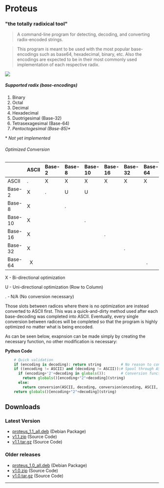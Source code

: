 # [](#header-1)Proteus

### [](#header-2)"the totally radixical tool"

> A command-line program for detecting, decoding, and converting radix-encoded strings.

> This program is meant to be used with the most popular base-encodings such as base64, hexadecimal, binary, etc. Also the encodings are expected to be in their most commonly used implementation of each respective radix.

![](https://israelsmith.github.io/proteus/proteus-binary-to-ascii-example.png)

##### [](#header-3)Supported radix (base-encodings)

1.  Binary
2.  Octal
3.  Decimal
4.  Hexadecimal
5.  Duotrigesimal (Base-32)
6.  Tetrasexagesimal (Base-64)
7.  _Pentoctogesimal (Base-85)*_

\* _Not yet implemented_

###### [](#header-4)Optimized Conversion

|          | ASCII   | Base-2  | Base-8  | Base-10 | Base-16 | Base-32 | Base-64 |
|:---------|:--------|:--------|:--------|:--------|:--------|:--------|:--------|
| ASCII    |    .    |    X    |    X    |    X    |   X     |    X    |    X    |
| Base-2   |    X    |    .    |    U    |    U    |         |         |         |
| Base-8   |    X    |         |    .    |         |         |         |         |
| Base-10  |    X    |         |         |    .    |         |         |         |
| Base-16  |    X    |         |         |         |   .     |         |         |
| Base-32  |    X    |         |         |         |         |    .    |         |
| Base-64  |    X    |         |         |         |         |         |    .    |

X - Bi-directional optimization

U - Uni-directional optimization (Row to Column)

. - N/A (No conversion necessary)

Those slots between radices where there is no optimization are instead converted to ASCII first. This was a quick-and-dirty method used after each base-decoding was completed into ASCII. Eventually, every single conversion between radices will be completed so that the program is highly optimized no matter what is being encoded. 

As can be seen below, exapnsion can be made simply by creating the necessary function, no other modification is necessary: 

**Python Code**
```python
    # Quick validation
    if (encoding is decoding): return string         # No reason to convert anything
    if ((encoding != ASCII) and (decoding != ASCII)):# Spool through ASCII conversion
      if (encoding+'2'+decoding in globals()):       # Conversion function exists
        return globals()[encoding+"2"+decoding](string)
      else:
        return conversion(ASCII, decoding, conversion(encoding, ASCII, string)) # recursion, ick!
    return globals()[encoding+"2"+decoding](string)
```

## [](#header-5)Downloads
### Latest Version

- [proteus_1.1_all.deb](https://israelsmith.github.io/proteus/proteus_1.1_all.deb) (Debian Package)
- [v1.1.zip](https://github.com/israelsmith/proteus/archive/v1.1.zip) (Source Code)
- [v1.1.tar.gz](https://github.com/israelsmith/proteus/archive/v1.1.tar.gz) (Source Code)

### Older releases

- [proteus_1.0_all.deb](https://israelsmith.github.io/proteus/proteus_1.0_all.deb) (Debian Package)
- [v1.0.zip](https://github.com/israelsmith/proteus/archive/v1.0.zip) (Source Code)
- [v1.0.tar.gz](https://github.com/israelsmith/proteus/archive/v1.0.tar.gz) (Source Code)

* * *
